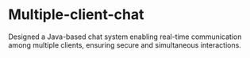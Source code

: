 # Multiple-client-chat
Designed a Java-based chat system enabling real-time communication among multiple clients, ensuring secure and simultaneous interactions.
